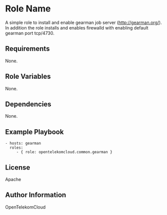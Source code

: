 Role Name
=========

A simple role to install and enable gearman job server (http://gearman.org/). In addition the role installs and enables firewalld with enabling default gearman port tcp/4730.

Requirements
------------

None.

Role Variables
--------------

None.

Dependencies
------------

None.

Example Playbook
----------------


    - hosts: gearman
      roles:
         - { role: opentelekomcloud.common.gearman }

License
-------

Apache

Author Information
------------------

OpenTelekomCloud
